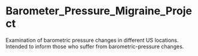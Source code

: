 # Barometer_Pressure_Migraine_Project
Examination of barometric pressure changes in different US locations.   Intended to inform those who suffer from barometric-pressure changes.
